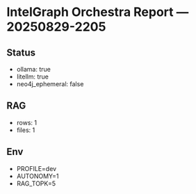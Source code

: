 # IntelGraph Orchestra Report — 20250829-2205

## Status
- ollama: true
- litellm: true
- neo4j_ephemeral: false

## RAG
- rows: 1
- files: 1

## Env
- PROFILE=dev
- AUTONOMY=1
- RAG_TOPK=5
